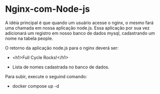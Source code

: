 # Nginx-com-Node-js

A idéia principal é que quando um usuário acesse o nginx, o mesmo fará uma chamada em nossa aplicação node.js. Essa aplicação por sua vez adicionará um registro em nosso banco de dados mysql, cadastrando um nome na tabela people.

O retorno da aplicação node.js para o nginx deverá ser:

- \<h1>Full Cycle Rocks!\</h1>

- Lista de nomes cadastrada no banco de dados.

Para subir, execute o seguind comando:

- docker compose up -d